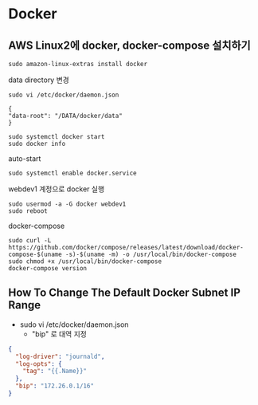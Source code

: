 Docker
===========

## AWS Linux2에 docker, docker-compose 설치하기

```shell
sudo amazon-linux-extras install docker
```

data directory 변경

```text
sudo vi /etc/docker/daemon.json

{
"data-root": "/DATA/docker/data"
}

sudo systemctl docker start
sudo docker info
```

auto-start

```shell
sudo systemctl enable docker.service
```

webdev1 계정으로 docker 실행

```shell
sudo usermod -a -G docker webdev1
sudo reboot
```

docker-compose

```shell
sudo curl -L https://github.com/docker/compose/releases/latest/download/docker-compose-$(uname -s)-$(uname -m) -o /usr/local/bin/docker-compose
sudo chmod +x /usr/local/bin/docker-compose
docker-compose version
```

## How To Change The Default Docker Subnet IP Range

- sudo vi /etc/docker/daemon.json
  - "bip" 로 대역 지정
```json
{
  "log-driver": "journald",
  "log-opts": {
    "tag": "{{.Name}}"
  },
  "bip": "172.26.0.1/16"
}
```

